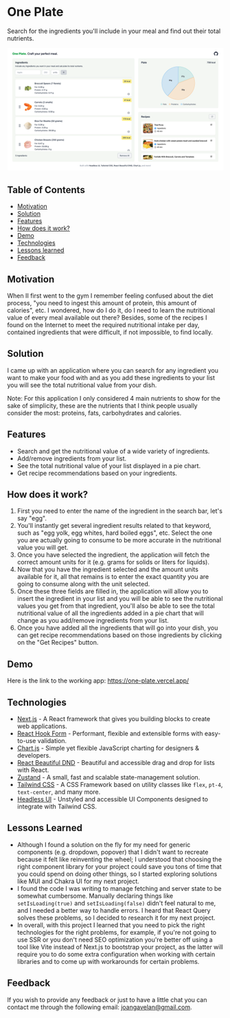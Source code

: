 # One Plate

Search for the ingredients you'll include in your meal and find out their total nutrients.

![App Screenshot](public/one-plate.png)

## Table of Contents

- [Motivation](#motivation)
- [Solution](#solution)
- [Features](#features)
- [How does it work?](#how-does-it-work)
- [Demo](#demo)
- [Technologies](#technologies)
- [Lessons learned](#lessons-learned)
- [Feedback](#feedback)

## Motivation

When II first went to the gym I remember feeling confused about the diet process, "you need to ingest this amount of protein, this amount of calories", etc. I wondered, how do I do it, do I need to learn the nutritional value of every meal available out there? Besides, some of the recipes I found on the Internet to meet the required nutritional intake per day, contained ingredients that were difficult, if not impossible, to find locally.

## Solution

I came up with an application where you can search for any ingredient you want to make your food with and as you add these ingredients to your list you will see the total nutritional value from your dish.

Note: For this application I only considered 4 main nutrients to show for the sake of simplicity, these are the nutrients that I think people usually consider the most: proteins, fats, carbohydrates and calories.

## Features

- Search and get the nutritional value of a wide variety of ingredients.
- Add/remove ingredients from your list.
- See the total nutritional value of your list displayed in a pie chart.
- Get recipe recommendations based on your ingredients.

## How does it work?

1. First you need to enter the name of the ingredient in the search bar, let's say "egg".
2. You'll instantly get several ingredient results related to that keyword, such as "egg yolk, egg whites, hard boiled eggs", etc. Select the one you are actually going to consume to be more accurate in the nutritional value you will get.
3. Once you have selected the ingredient, the application will fetch the correct amount units for it (e.g. grams for solids or liters for liquids).
4. Now that you have the ingredient selected and the amount units available for it, all that remains is to enter the exact quantity you are going to consume along with the unit selected.
5. Once these three fields are filled in, the application will allow you to insert the ingredient in your list and you will be able to see the nutritional values you get from that ingredient, you'll also be able to see the total nutritional value of all the ingredients added in a pie chart that will change as you add/remove ingredients from your list.
6. Once you have added all the ingredients that will go into your dish, you can get recipe recommendations based on those ingredients by clicking on the "Get Recipes" button.

## Demo

Here is the link to the working app: https://one-plate.vercel.app/

## Technologies

- [Next.js](https://nextjs.org) - A React framework that gives you building blocks to create web applications.
- [React Hook Form](https://react-hook-form.com) - Performant, flexible and extensible forms with easy-to-use validation.
- [Chart.js](https://www.chartjs.org/) - Simple yet flexible JavaScript charting for designers & developers.
- [React Beautiful DND](https://github.com/atlassian/react-beautiful-dnd) - Beautiful and accessible drag and drop for lists with React.
- [Zustand](https://github.com/pmndrs/zustand) - A small, fast and scalable state-management solution.
- [Tailwind CSS](https://tailwindcss.com/) - A CSS Framework based on utility classes like `flex`, `pt-4`, `text-center`, and many more.
- [Headless UI](https://headlessui.com/) - Unstyled and accessible UI Components designed to integrate with Tailwind CSS.

## Lessons Learned

- Although I found a solution on the fly for my need for generic components (e.g. dropdown, popover) that I didn't want to recreate because it felt like reinventing the wheel; I understood that choosing the right component library for your project could save you tons of time that you could spend on doing other things, so I started exploring solutions like MUI and Chakra UI for my next project.
- I found the code I was writing to manage fetching and server state to be somewhat cumbersome. Manually declaring things like `setIsLoading(true)` and `setIsLoading(false)` didn't feel natural to me, and I needed a better way to handle errors. I heard that React Query solves these problems, so I decided to research it for my next project.
- In overall, with this project I learned that you need to pick the right technologies for the right problems, for example, if you're not going to use SSR or you don't need SEO optimization you're better off using a tool like Vite instead of Next.js to bootstrap your project, as the latter will require you to do some extra configuration when working with certain libraries and to come up with workarounds for certain problems.

## Feedback

If you wish to provide any feedback or just to have a little chat you can contact me through the following email: joangavelan@gmail.com.
